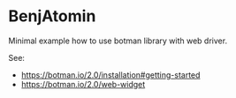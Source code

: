 BenjAtomin
==========

Minimal example how to use botman library with web driver.

See: 

 * https://botman.io/2.0/installation#getting-started
 * https://botman.io/2.0/web-widget

